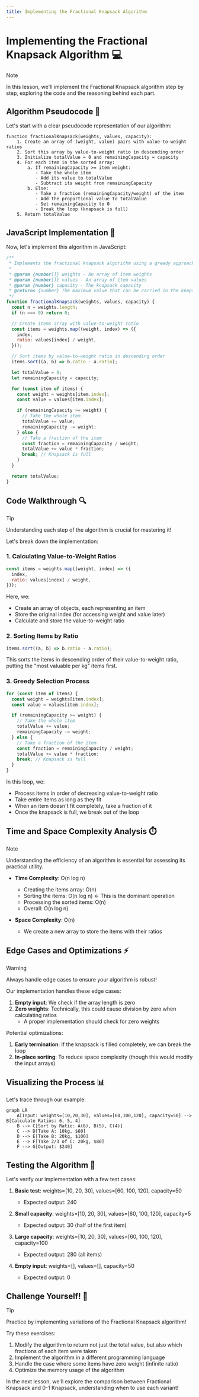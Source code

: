 ```yaml
---
title: Implementing the Fractional Knapsack Algorithm
---
```


# Implementing the Fractional Knapsack Algorithm 💻

> [!NOTE]
> In this lesson, we'll implement the Fractional Knapsack algorithm step by step, exploring the code and the reasoning behind each part.

## Algorithm Pseudocode 📝

Let's start with a clear pseudocode representation of our algorithm:

```
function fractionalKnapsack(weights, values, capacity):
    1. Create an array of (weight, value) pairs with value-to-weight ratios
    2. Sort this array by value-to-weight ratio in descending order
    3. Initialize totalValue = 0 and remainingCapacity = capacity
    4. For each item in the sorted array:
        a. If remainingCapacity >= item weight:
           - Take the whole item
           - Add its value to totalValue
           - Subtract its weight from remainingCapacity
        b. Else:
           - Take a fraction (remainingCapacity/weight) of the item
           - Add the proportional value to totalValue
           - Set remainingCapacity to 0
           - Break the loop (knapsack is full)
    5. Return totalValue
```

## JavaScript Implementation 🚀

Now, let's implement this algorithm in JavaScript:

```javascript
/**
 * Implements the fractional knapsack algorithm using a greedy approach.
 *
 * @param {number[]} weights - An array of item weights
 * @param {number[]} values - An array of item values
 * @param {number} capacity - The knapsack capacity
 * @returns {number} The maximum value that can be carried in the knapsack
 */
function fractionalKnapsack(weights, values, capacity) {
  const n = weights.length;
  if (n === 0) return 0;

  // Create items array with value-to-weight ratio
  const items = weights.map((weight, index) => ({
    index,
    ratio: values[index] / weight,
  }));

  // Sort items by value-to-weight ratio in descending order
  items.sort((a, b) => b.ratio - a.ratio);

  let totalValue = 0;
  let remainingCapacity = capacity;

  for (const item of items) {
    const weight = weights[item.index];
    const value = values[item.index];

    if (remainingCapacity >= weight) {
      // Take the whole item
      totalValue += value;
      remainingCapacity -= weight;
    } else {
      // Take a fraction of the item
      const fraction = remainingCapacity / weight;
      totalValue += value * fraction;
      break; // Knapsack is full
    }
  }

  return totalValue;
}
```

## Code Walkthrough 🔍

> [!TIP]
> Understanding each step of the algorithm is crucial for mastering it!

Let's break down the implementation:

### 1. Calculating Value-to-Weight Ratios

```javascript
const items = weights.map((weight, index) => ({
  index,
  ratio: values[index] / weight,
}));
```

Here, we:
- Create an array of objects, each representing an item
- Store the original index (for accessing weight and value later)
- Calculate and store the value-to-weight ratio

### 2. Sorting Items by Ratio

```javascript
items.sort((a, b) => b.ratio - a.ratio);
```

This sorts the items in descending order of their value-to-weight ratio, putting the "most valuable per kg" items first.

### 3. Greedy Selection Process

```javascript
for (const item of items) {
  const weight = weights[item.index];
  const value = values[item.index];

  if (remainingCapacity >= weight) {
    // Take the whole item
    totalValue += value;
    remainingCapacity -= weight;
  } else {
    // Take a fraction of the item
    const fraction = remainingCapacity / weight;
    totalValue += value * fraction;
    break; // Knapsack is full
  }
}
```

In this loop, we:
- Process items in order of decreasing value-to-weight ratio
- Take entire items as long as they fit
- When an item doesn't fit completely, take a fraction of it
- Once the knapsack is full, we break out of the loop

## Time and Space Complexity Analysis ⏱️

> [!NOTE]
> Understanding the efficiency of an algorithm is essential for assessing its practical utility.

- **Time Complexity**: O(n log n)
  - Creating the items array: O(n)
  - Sorting the items: O(n log n) ← This is the dominant operation
  - Processing the sorted items: O(n)
  - Overall: O(n log n)

- **Space Complexity**: O(n)
  - We create a new array to store the items with their ratios

## Edge Cases and Optimizations ⚡

> [!WARNING]
> Always handle edge cases to ensure your algorithm is robust!

Our implementation handles these edge cases:

1. **Empty input**: We check if the array length is zero
2. **Zero weights**: Technically, this could cause division by zero when calculating ratios
   - A proper implementation should check for zero weights

Potential optimizations:

1. **Early termination**: If the knapsack is filled completely, we can break the loop
2. **In-place sorting**: To reduce space complexity (though this would modify the input arrays)

## Visualizing the Process 📊

Let's trace through our example:

```mermaid
graph LR
    A[Input: weights=[10,20,30], values=[60,100,120], capacity=50] --> B[Calculate Ratios: 6, 5, 4]
    B --> C[Sort by Ratio: A(6), B(5), C(4)]
    C --> D[Take A: 10kg, $60]
    D --> E[Take B: 20kg, $100]
    E --> F[Take 2/3 of C: 20kg, $80]
    F --> G[Output: $240]
```

## Testing the Algorithm 🧪

Let's verify our implementation with a few test cases:

1. **Basic test**: weights=[10, 20, 30], values=[60, 100, 120], capacity=50
   - Expected output: 240

2. **Small capacity**: weights=[10, 20, 30], values=[60, 100, 120], capacity=5
   - Expected output: 30 (half of the first item)

3. **Large capacity**: weights=[10, 20, 30], values=[60, 100, 120], capacity=100
   - Expected output: 280 (all items)

4. **Empty input**: weights=[], values=[], capacity=50
   - Expected output: 0

## Challenge Yourself! 💪

> [!TIP]
> Practice by implementing variations of the Fractional Knapsack algorithm!

Try these exercises:
1. Modify the algorithm to return not just the total value, but also which fractions of each item were taken
2. Implement the algorithm in a different programming language
3. Handle the case where some items have zero weight (infinite ratio)
4. Optimize the memory usage of the algorithm

In the next lesson, we'll explore the comparison between Fractional Knapsack and 0-1 Knapsack, understanding when to use each variant! 